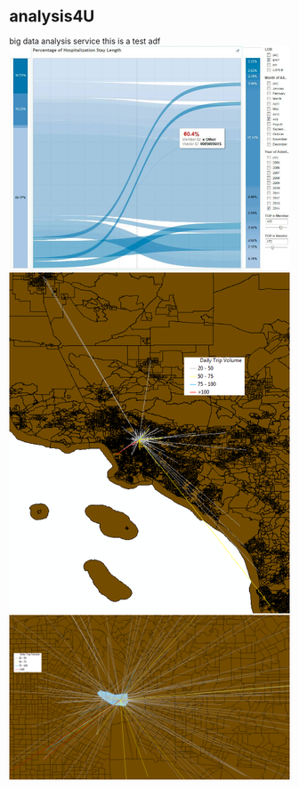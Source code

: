 # analysis4U
big data analysis service
this is a test
adf
![Pics s1](pic\p1.jpg "p1")
![Pics s2](pic\ca1.png "ca1")
![Pics s3](pic\ca2.png "ca2")